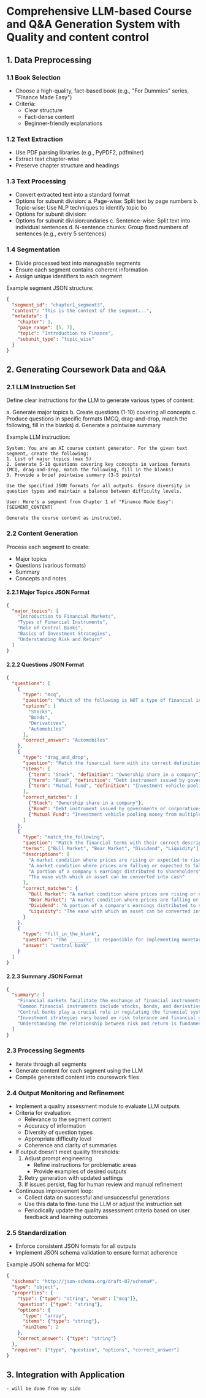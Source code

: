 # Comprehensive LLM-based Course and Q&A Generation System with Quality and content control

## 1. Data Preprocessing

### 1.1 Book Selection
- Choose a high-quality, fact-based book (e.g., "For Dummies" series, "Finance Made Easy")
- Criteria:
  - Clear structure
  - Fact-dense content
  - Beginner-friendly explanations

### 1.2 Text Extraction
- Use PDF parsing libraries (e.g., PyPDF2, pdfminer)
- Extract text chapter-wise
- Preserve chapter structure and headings

### 1.3 Text Processing
- Convert extracted text into a standard format
- Options for subunit division:
  a. Page-wise: Split text by page numbers
  b. Topic-wise: Use NLP techniques to identify topic bo
- Options for subunit division:
- Options for subunit division:undaries
  c. Sentence-wise: Split text into individual sentences
  d. N-sentence chunks: Group fixed numbers of sentences (e.g., every 5 sentences)

### 1.4 Segmentation
- Divide processed text into manageable segments
- Ensure each segment contains coherent information
- Assign unique identifiers to each segment

Example segment JSON structure:
```json
{
  "segment_id": "chapter1_segment3",
  "content": "This is the content of the segment...",
  "metadata": {
    "chapter": 1,
    "page_range": [5, 7],
    "topic": "Introduction to Finance",
    "subunit_type": "topic_wise"
  }
}
```

## 2. Generating Coursework Data and Q&A

### 2.1 LLM Instruction Set
Define clear instructions for the LLM to generate various types of content:

a. Generate major topics
b. Create questions (1-10) covering all concepts
c. Produce questions in specific formats (MCQ, drag-and-drop, match the following, fill in the blanks)
d. Generate a pointwise summary

Example LLM instruction:
```
System: You are an AI course content generator. For the given text segment, create the following:
1. List of major topics (max 5)
2. Generate 5-10 questions covering key concepts in various formats (MCQ, drag-and-drop, match the following, fill in the blanks)
3. Provide a brief pointwise summary (3-5 points)

Use the specified JSON formats for all outputs. Ensure diversity in question types and maintain a balance between difficulty levels.

User: Here's a segment from Chapter 1 of "Finance Made Easy":
[SEGMENT_CONTENT]

Generate the course content as instructed.
```

### 2.2 Content Generation
Process each segment to create:
- Major topics
- Questions (various formats)
- Summary
- Concepts and notes

#### 2.2.1 Major Topics JSON Format
```json
{
  "major_topics": [
    "Introduction to Financial Markets",
    "Types of Financial Instruments",
    "Role of Central Banks",
    "Basics of Investment Strategies",
    "Understanding Risk and Return"
  ]
}
```

#### 2.2.2 Questions JSON Format
```json
{
  "questions": [
    {
      "type": "mcq",
      "question": "Which of the following is NOT a type of financial instrument?",
      "options": [
        "Stocks",
        "Bonds",
        "Derivatives",
        "Automobiles"
      ],
      "correct_answer": "Automobiles"
    },
    {
      "type": "drag_and_drop",
      "question": "Match the financial term with its correct definition:",
      "items": [
        {"term": "Stock", "definition": "Ownership share in a company"},
        {"term": "Bond", "definition": "Debt instrument issued by governments or corporations"},
        {"term": "Mutual Fund", "definition": "Investment vehicle pooling money from multiple investors"}
      ],
      "correct_matches": [
        {"Stock": "Ownership share in a company"},
        {"Bond": "Debt instrument issued by governments or corporations"},
        {"Mutual Fund": "Investment vehicle pooling money from multiple investors"}
      ]
    },
    {
      "type": "match_the_following",
      "question": "Match the financial terms with their correct descriptions:",
      "terms": ["Bull Market", "Bear Market", "Dividend", "Liquidity"],
      "descriptions": [
        "A market condition where prices are rising or expected to rise",
        "A market condition where prices are falling or expected to fall",
        "A portion of a company's earnings distributed to shareholders",
        "The ease with which an asset can be converted into cash"
      ],
      "correct_matches": {
        "Bull Market": "A market condition where prices are rising or expected to rise",
        "Bear Market": "A market condition where prices are falling or expected to fall",
        "Dividend": "A portion of a company's earnings distributed to shareholders",
        "Liquidity": "The ease with which an asset can be converted into cash"
      }
    },
    {
      "type": "fill_in_the_blank",
      "question": "The ________ is responsible for implementing monetary policy in most countries.",
      "answer": "central bank"
    }
  ]
}
```

#### 2.2.3 Summary JSON Format
```json
{
  "summary": [
    "Financial markets facilitate the exchange of financial instruments.",
    "Common financial instruments include stocks, bonds, and derivatives.",
    "Central banks play a crucial role in regulating the financial system.",
    "Investment strategies vary based on risk tolerance and financial goals.",
    "Understanding the relationship between risk and return is fundamental to investing."
  ]
}
```

### 2.3 Processing Segments
- Iterate through all segments
- Generate content for each segment using the LLM
- Compile generated content into coursework files

### 2.4 Output Monitoring and Refinement
- Implement a quality assessment module to evaluate LLM outputs
- Criteria for evaluation:
  - Relevance to the segment content
  - Accuracy of information
  - Diversity of question types
  - Appropriate difficulty level
  - Coherence and clarity of summaries
- If output doesn't meet quality thresholds:
  1. Adjust prompt engineering
     - Refine instructions for problematic areas
     - Provide examples of desired outputs
  3. Retry generation with updated settings
  4. If issues persist, flag for human review and manual refinement
- Continuous improvement loop:
  - Collect data on successful and unsuccessful generations
  - Use this data to fine-tune the LLM or adjust the instruction set
  - Periodically update the quality assessment criteria based on user feedback and learning outcomes

### 2.5 Standardization
- Enforce consistent JSON formats for all outputs
- Implement JSON schema validation to ensure format adherence

Example JSON schema for MCQ:
```json
{
  "$schema": "http://json-schema.org/draft-07/schema#",
  "type": "object",
  "properties": {
    "type": {"type": "string", "enum": ["mcq"]},
    "question": {"type": "string"},
    "options": {
      "type": "array",
      "items": {"type": "string"},
      "minItems": 2
    },
    "correct_answer": {"type": "string"}
  },
  "required": ["type", "question", "options", "correct_answer"]
}
```

## 3. Integration with Application
    - will be done from my side


